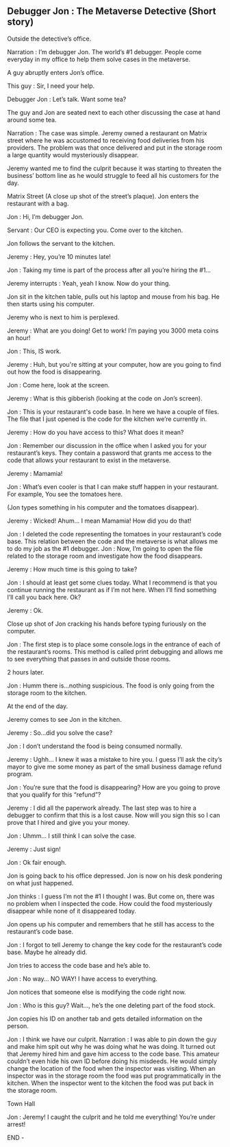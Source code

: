 ## Debugger Jon : The Metaverse Detective (Short story)


Outside the detective’s office.

Narration : I’m debugger Jon. The world’s #1 debugger. People come everyday in my office to help them solve cases in the metaverse.

A guy abruptly enters Jon’s office.

This guy : Sir, I need your help.

Debugger Jon : Let’s talk. Want some tea?

The guy and Jon are seated next to each other discussing the case at hand around some tea.

Narration : The case was simple. Jeremy owned a restaurant on Matrix street where he was accustomed to receiving food deliveries from his providers. The problem was that once delivered and put in the storage room a large quantity would mysteriously disappear. 

Jeremy wanted me to find the culprit because it was starting to threaten the business’ bottom line as he would struggle to feed all his customers for the day.

Matrix Street (A close up shot of the street’s plaque).
Jon enters the restaurant with a bag.

Jon : Hi, I’m debugger Jon.

Servant : Our CEO is expecting you. Come over to the kitchen.

Jon follows the servant to the kitchen.

Jeremy : Hey, you’re 10 minutes late!

Jon : Taking my time is part of the process after all you’re hiring the #1…

Jeremy interrupts : Yeah, yeah I know. Now do your thing.

Jon sit in the kitchen table, pulls out his laptop and mouse from his bag. He then starts using his computer.

Jeremy who is next to him is perplexed.

Jeremy : What are you doing! Get to work! I’m paying you 3000 meta coins an hour!

Jon : This, IS work.

Jeremy : Huh, but you're sitting at your computer, how are you going to find out how the food is disappearing.

Jon : Come here, look at the screen.

Jeremy : What is this gibberish (looking at the code on Jon’s screen).

Jon : This is your restaurant's code base. In here we have a couple of files. The file that I just opened is the code for the kitchen we’re currently in. 

Jeremy : How do you have access to this? What does it mean?

Jon : Remember our discussion in the office when I asked you for your restaurant’s keys. They contain a password that grants me access to the code that allows your restaurant to exist in the metaverse.

Jeremy : Mamamia!

Jon : What’s even cooler is that I can make stuff happen in your restaurant. For example, You see the tomatoes here.

(Jon types something in his computer and the tomatoes disappear).

Jeremy : Wicked! Ahum… I mean Mamamia! How did you do that!

Jon : I deleted the code representing the tomatoes in your restaurant’s code base. This relation between the code and the metaverse is what allows me to do my job as the #1 debugger.
Jon : Now, I’m going to open the file related to the storage room and investigate how the food disappears.

Jeremy : How much time is this going to take?

Jon : I should at least get some clues today. What I recommend is that you continue running the restaurant as if I’m not here. When I’ll find something I’ll call you back here. Ok?

Jeremy :  Ok.

Close up shot of Jon cracking his hands before typing furiously on the computer.

Jon : The first step is to place some console.logs in the entrance of each of the restaurant’s rooms. This method is called print debugging and allows me to see everything that passes in and outside those rooms.
 
2 hours later.

Jon : Humm there is…nothing suspicious. The food is only going from the storage room to the kitchen.

At the end of the day.

Jeremy comes to see Jon in the kitchen.

Jeremy : So…did you solve the case?

Jon : I don’t understand the food is being consumed normally.

Jeremy : Ughh… I knew it was a mistake to hire you. I guess I’ll ask the city’s mayor to give me some money as part of the small business damage refund program.

Jon : You’re sure that the food is disappearing? How are you going to prove that you qualify for this “refund”?

Jeremy : I did all the paperwork already. The last step was to hire a debugger to confirm that this is a lost cause. Now will you sign this so I can prove that I hired and give you your money.

Jon : Uhmm… I still think I can solve the case.

Jeremy : Just sign!

Jon : Ok fair enough.

Jon is going back to his office depressed.
Jon is now on his desk pondering on what just happened.

Jon thinks : I guess I’m not the #1 I thought I was. But come on, there was no problem when I inspected the code. How could the food mysteriously disappear while none of it disappeared today.

Jon opens up his computer and remembers that he still has access to the restaurant’s code base.

Jon : I forgot to tell Jeremy to change the key code for the restaurant’s code base. Maybe he already did.

Jon tries to access the code base and he’s able to.

Jon : No way… NO WAY! I have access to everything.

Jon notices that someone else is modifying the code right now.

Jon : Who is this guy? Wait…, he’s the one deleting part of the food stock.

Jon copies his ID on another tab and gets detailed information on the person.

Jon : I think we have our culprit.
Narration : I was able to pin down the guy and make him spit out why he was doing what he was doing. It turned out that Jeremy hired him and gave him access to the code base. This amateur couldn’t even hide his own ID before doing his misdeeds. He would simply change the location of the food when the inspector was visiting. When an inspector was in the storage room the food was put programmatically in the kitchen. When the inspector went to the kitchen the food was put back in the storage room.


Town Hall

Jon : Jeremy! I caught the culprit and he told me everything! You’re under arrest!

END -
